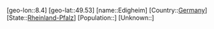 ﻿---
location: [49.53,8.4]
type: City
tags:
- geo/City


SpocWebEntityId: 29974
isDeleted: false
confidential: public

---
[geo-lon::8.4]
[geo-lat::49.53]
[name::Edigheim]
[Country::[Germany](geo/Continent/Europe/Germany.md)]
[State::[Rheinland-Pfalz](geo/Continent/Europe/Germany/Rheinland-Pfalz.md)]
[Population::]
[Unknown::]


